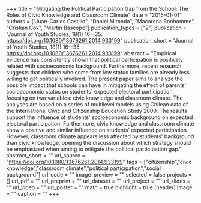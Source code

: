 +++
title = "Mitigating the Political Participation Gap from the School: The Roles of Civic Knowledge and Classroom Climate"
date = "2015-01-01"
authors = ["Juan-Carlos Castillo", "Daniel Miranda", "Macarena Bonhomme", "Cristian Cox", "Martin Bascope"]
publication_types = ["2"]
publication = "Journal of Youth Studies, 18(1) 16--35. https://doi.org/10.1080/13676261.2014.933199"
publication_short = "Journal of Youth Studies, 18(1) 16--35. https://doi.org/10.1080/13676261.2014.933199"
abstract = "Empirical evidence has consistently shown that political participation is positively related with socioeconomic background. Furthermore, recent research suggests that children who come from low status families are already less willing to get politically involved. The present paper aims to analyze the possible impact that schools can have in mitigating the effect of parents' socioeconomic status on students' expected electoral participation, focusing on two variables: civic knowledge and classroom climate. The analyses are based on a series of multilevel models using Chilean data of the International Civic and Citizenship Education Study 2009. The results support the influence of students' socioeconomic background on expected electoral participation. Furthermore, civic knowledge and classroom climate show a positive and similar influence on students' expected participation. However, classroom climate appears less affected by students' background than civic knowledge, opening the discussion about which strategy should be emphasized when aiming to mitigate the political participation gap."
abstract_short = ""
url_source = "https://doi.org/10.1080/13676261.2014.933199"
tags = ["citizenship","civic knowledge","classroom climate","political participation","social background"]
url_code = ""
image_preview = ""
selected = false
projects = []
url_pdf = ""
url_preprint = ""
url_dataset = ""
url_project = ""
url_slides = ""
url_video = ""
url_poster = ""
math = true
highlight = true
[header]
image = ""
caption = ""
+++
